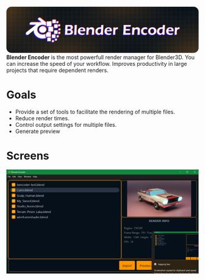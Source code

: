 ![alt](images/banner.png)
**Blender Encoder** is the most powerfull render manager for Blender3D. You can increase the speed of your workflow. Improves productivity in large projects that require dependent renders.

# Goals
- Provide a set of tools to facilitate the rendering of multiple files.
- Reduce render times.
- Control output settings for multiple files.
- Generate preview

# Screens
![](images/screenshots/screen_v1.1.0.png)